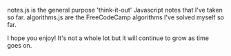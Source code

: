 notes.js is the general purpose 'think-it-out' Javascript notes that I've taken so far.
algorithms.js are the FreeCodeCamp algorithms I've solved myself so far.

I hope you enjoy! It's not a whole lot but it will continue to grow as time goes on.
